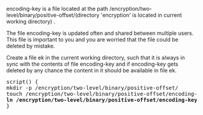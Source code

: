 encoding-key is a file located at the path /encryption/two-level/binary/positive-offset/(directory 'encryption' is located in current working directory) . 

The file encoding-key is updated often and shared between multiple users. This file is important to you and you are worried that the file could be deleted by mistake. 

Create a file ek in the current working directory, such that it is always in sync with the contents of file encoding-key and if encoding-key gets deleted by any chance the content in it should be available in file ek.

<pre>
script() {
mkdir -p /encryption/two-level/binary/positive-offset/
touch /encryption/two-level/binary/positive-offset/encoding-key
<b>ln /encryption/two-level/binary/positive-offset/encoding-key /ek</b>
}
</pre>